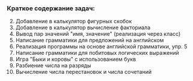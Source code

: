 ### Краткое содержание задач:

2. Добавление в калькулятор фигурных скобок
3. Добавление в калькулятор вычисление факториала
4. Вывод пар значений "имя, значение" (реализация через класс)
5. Написание грамматики для предложений на английском
6. Реализация программы на основе английской грамматики, упр. 5
7. Написание грамматики для побитовых логических выражений
8. Игра "Быки и коровы" с использованием букв
9. Разбиение числа на разряды
10. Вычисление числа перестановок и числа сочетаний